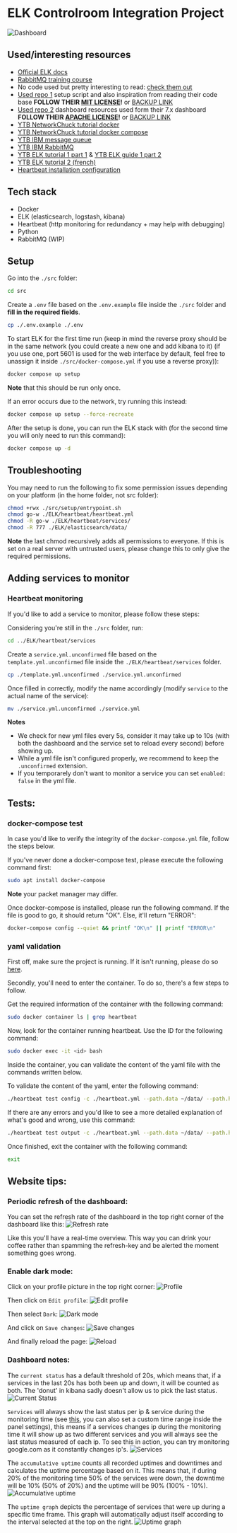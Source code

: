 # ELK Controlroom Integration Project

![Dashboard](./screenshots/dashboard.png)

## Used/interesting resources

-   [Official ELK docs](https://www.elastic.co/guide/index.html)
-   [RabbitMQ training course](https://training.cloudamqp.com/)
-   No code used but pretty interesting to read: [check them out](https://github.com/Jardelpz/events_savior?tab=readme-ov-file)
-   [Used repo 1](https://github.com/deviantony/docker-elk) setup script and also inspiration from reading their code base **FOLLOW THEIR [MIT LICENSE](https://github.com/deviantony/docker-elk/blob/main/LICENSE)!** or [BACKUP LINK](./MIT_LICENSE.txt)
-   [Used repo 2](https://github.com/elastic/uptime-contrib) dashboard resources used form their 7.x dashboard **FOLLOW THEIR [APACHE LICENSE](https://github.com/elastic/uptime-contrib/blob/master/LICENSE)!** or [BACKUP LINK](./APACHE_LICENSSE.txt)
-   [YTB NetworkChuck tutorial docker](https://www.youtube.com/watch?v=eGz9DS-aIeY)
-   [YTB NetworkChuck tutorial docker compose](https://www.youtube.com/watch?v=DM65_JyGxCo)
-   [YTB IBM message queue](https://www.youtube.com/watch?v=xErwDaOc-Gs)
-   [YTB IBM RabbitMQ](https://www.youtube.com/watch?v=7rkeORD4jSw)
-   [YTB ELK tutorial 1 part 1](https://www.youtube.com/watch?v=MB94whqmSKI) & [YTB ELK guide 1 part 2](https://www.youtube.com/watch?v=JcGIFmkg1bE)
-   [YTB ELK tutorial 2 (french)](https://www.youtube.com/watch?v=S5MyeD8ysxA)
-   [Heartbeat installation configuration](https://www.elastic.co/guide/en/beats/heartbeat/current/heartbeat-installation-configuration.html)

## Tech stack

-   Docker
-   ELK (elasticsearch, logstash, kibana)
-   Heartbeat (http monitoring for redundancy + may help with debugging)
-   Python
-   RabbitMQ (WIP)

## Setup

Go into the `./src` folder:

```bash
cd src
```

Create a `.env` file based on the `.env.example` file inside the `./src` folder and **fill in the required fields**.

```bash
cp ./.env.example ./.env
```

To start ELK for the first time run (keep in mind the reverse proxy should be in the same network (you could create a new one and add kibana to it) (if you use one, port 5601 is used for the web interface by default, feel free to unassign it inside `./src/docker-compose.yml` if you use a reverse proxy)):

```bash
docker compose up setup
```

**Note** that this should be run only once.

If an error occurs due to the network, try running this instead:

```bash
docker compose up setup --force-recreate
```

After the setup is done, you can run the ELK stack with (for the second time you will only need to run this command):

```bash
docker compose up -d
```

## Troubleshooting

You may need to run the following to fix some permission issues depending on your platform (in the home folder, not src folder):

```bash
chmod +rwx ./src/setup/entrypoint.sh
chmod go-w ./ELK/heartbeat/heartbeat.yml
chmod -R go-w ./ELK/heartbeat/services/
chmod -R 777 ./ELK/elasticsearch/data/
```

**Note** the last chmod recursively adds all permissions to everyone. If this is set on a real server with untrusted users, please change this to only give the required permissions.

## Adding services to monitor

### Heartbeat monitoring

If you'd like to add a service to monitor, please follow these steps:

Considering you're still in the `./src` folder, run:

```bash
cd ../ELK/heartbeat/services
```

Create a `service.yml.unconfirmed` file based on the `template.yml.unconfirmed` file inside the `./ELK/heartbeat/services` folder.

```bash
cp ./template.yml.unconfirmed ./service.yml.unconfirmed
```

Once filled in correctly, modify the name accordingly (modify `service` to the actual name of the service):

```bash
mv ./service.yml.unconfirmed ./service.yml
```

**Notes**

-   We check for new yml files every 5s, consider it may take up to 10s (with both the dashboard and the service set to reload every second) before showing up.
-   While a yml file isn't configured properly, we recommend to keep the `.unconfirmed` extension.
-   If you temporarely don't want to monitor a service you can set `enabled: false` in the yml file.

## Tests:

### docker-compose test

In case you'd like to verify the integrity of the `docker-compose.yml` file, follow the steps below.

If you've never done a docker-compose test, please execute the following command first:

```bash
sudo apt install docker-compose
```
**Note** your packet manager may differ. 

Once docker-compose is installed, please run the following command. If the file is good to go, it should return "OK". Else, it'll return "ERROR":

```bash
docker-compose config --quiet && printf "OK\n" || printf "ERROR\n"
```

### yaml validation

First off, make sure the project is running. If it isn't running, please do so [here](README.md#Setup).

Secondly, you'll need to enter the container. To do so, there's a few steps to follow.

Get the required information of the container with the following command:

```bash
sudo docker container ls | grep heartbeat
```

Now, look for the container running heartbeat. Use the ID for the following command:

```bash
sudo docker exec -it <id> bash
```

Inside the container, you can validate the content of the yaml file with the commands written below.

To validate the content of the yaml, enter the following command:

```bash
./heartbeat test config -c ./heartbeat.yml --path.data ~/data/ --path.home ~ 
```

If there are any errors and you'd like to see a more detailed explanation of what's good and wrong, use this command:

```bash
./heartbeat test output -c ./heartbeat.yml --path.data ~/data/ --path.home ~
```

Once finished, exit the container with the following command:

```bash
exit
```

## Website tips:

### Periodic refresh of the dashboard:

You can set the refresh rate of the dashboard in the top right corner of the dashboard like this:
![Refresh rate](./screenshots/refresh_rate.png)

Like this you'll have a real-time overview. This way you can drink your coffee rather than spamming the refresh-key and be alerted the moment something goes wrong.

### Enable dark mode:

Click on your profile picture in the top right corner:
![Profile](./screenshots/profile.png)

Then click on `Edit profile`:
![Edit profile](./screenshots/edit_profile.png)

Then select `Dark`:
![Dark mode](./screenshots/dark_mode.png)

And click on `Save changes`:
![Save changes](./screenshots/save_changes.png)

And finally reload the page:
![Reload](./screenshots/reload.png)

### Dashboard notes:

The `current status` has a default threshold of 20s, which means that, if a services in the last 20s has both been up and down, it will be counted as both. The 'donut' in kibana sadly doesn't allow us to pick the last status.
![Current Status](./screenshots/current_status.png)

`Services` will always show the last status per ip & service during the monitoring time (see [this](README.md#Periodic-refresh-of-the-dashboard), you can also set a custom time range inside the panel settings), this means if a services changes ip during the monitoring time it will show up as two different services and you will always see the last status measured of each ip. To see this in action, you can try monitoring google.com as it constantly changes ip's.
![Services](./screenshots/services.png)

The `accumulative uptime` counts all recorded uptimes and downtimes and calculates the uptime percentage based on it. This means that, if during 20% of the monitoring time 50% of the services were down, the downtime will be 10% (50% of 20%) and the uptime will be 90% (100% - 10%).
![Accumulative uptime](./screenshots/accumulative_uptime.png)

The `uptime graph` depicts the percentage of services that were up during a specific time frame. This graph will automatically adjust itself according to the interval selected at the top on the right.
![Uptime graph](./screenshots/uptime_graph.png)

<!-- deprecate as we have set the volume in the repo
Then you need to import `export.ndjson` into `Saved Objects` and you should see the dashboard appear in kibana. (If we add the volumes into the repo this will not be needed anymore) -->

<!-- old version:
to setup ELK: Setup keys via:
docker exec -it <elastic_id> bash
cd bin
elasticsearch-create-enrollment-token --scope kibana
copy paste the token into the webui

docker exec -it <kibana_id> bash
cd bin
./kibana-verification-code
copy paste the verification code into the webui -->
